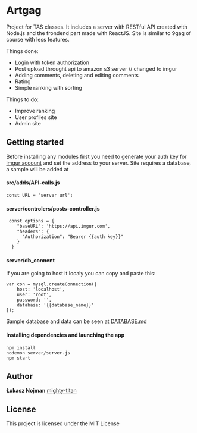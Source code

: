 # Artgag

Project for TAS classes. It includes a server with RESTful API created with Node.js and the frondend part made with ReactJS. Site is similar to 9gag of course with less features.

Things done:

- Login with token authorization
- Post upload throught api to amazon s3 server // changed to imgur
- Adding comments, deleting and editing comments
- Rating
- Simple ranking with sorting

Things to do:

- Improve ranking
- User profiles site
- Admin site

## Getting started

Before installing any modules first you need to generate your auth key for [imgur account](https://apidocs.imgur.com/#a062733d-ef42-3741-8521-b06e9b3310d2) and set the address to your server. Site requires a database, a sample will be added at 

#### src/adds/API-calls.js

```
const URL = 'server url';
```

#### server/controlers/posts-controller.js

```
 const options = {
    "baseURL": 'https://api.imgur.com',
    "headers": {
      "Authorization": "Bearer {{auth key}}"
    }
  }  
```

#### server/db_connent 

If you are going to host it localy you can copy and paste this:

```
var con = mysql.createConnection({
    host: 'localhost',
    user: 'root',
    password: '',
    database: '{{database_name}}'
});
```

Sample database and data can be seen at [DATABASE.md](https://github.com/mighty-titan/Artgag-React/blob/master/server/DATABASE.md)
#### Installing dependencies and launching the app

```
npm install
nodemon server/server.js
npm start
```

## Author

**Łukasz Nojman** [mighty-titan](https://github.com/mighty-titan)

## License

This project is licensed under the MIT License